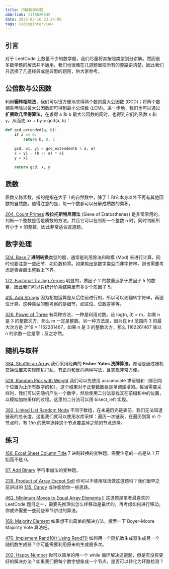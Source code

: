```yaml
---
title: 巧解数学问题
abbrlink: 1176626542
date: 2023-03-16 23:24:06
tags: CodingInterview
---
```

## 引言
对于 LeetCode 上数量不少的数学题，我们尽量将其按照类型划分讲解。然而很多数学题的解法并不通用，我们也很难在几道题里把所有的套路讲清楚，因此我们只选择了几道经典或是典型的题目，供大家参考。

## 公倍数与公因数
利用**辗转相除法**，我们可以很方便地求得两个数的最大公因数 (GCD)；将两个数相乘再除以最大公因数即可得到最小公倍数 (LCM)。进一步地，我们也可以通过**扩展欧几里得算法**，在求得 a 和 b 最大公因数的同时，也得到它们的系数 x 和 y，从而使 ax + by = gcd(a, b)：
```python
def gcd_extended(a, b):
    if a == 0:
        return b, 0, 1
    
    gcd, x1, y1 = gcd_extended(b % a, a)
    x = y1 - (b // a) * x1
    y = x1

    return gcd, x, y
```
<!--more-->
## 质数
质数又称素数，指的是指在大于 1 的自然数中，除了 1 和它本身以外不再有其他因数的自然数。值得注意的是，每一个数都可以分解成质数的乘积。

[204. Count Primes](https://leetcode.com/problems/count-primes/)
**埃拉托斯特尼筛法** (Sieve of Eratosthenes) 是非常常用的，判断一个整数是否是质数的方法。并且它可以在判断一个整数 n 时，同时判断所有小于 n 的整数，因此非常适合这道题。

## 数字处理
[504. Base 7](https://leetcode.com/problems/base-7/)
**进制转换**类型的题，通常是利用除法和取模 (Mod) 来进行计算，同时也要注意一些细节，如负数和零。如果输出是数字类型而非字符串，则也需要考虑是否会超出整数上下界。

[172. Factorial Trailing Zeroes](https://leetcode.com/problems/factorial-trailing-zeroes/)
明显的，质因子 2 的数量远多于质因子 5 的数量，因此我们可以只统计阶乘结果里有多少个质因子 5。

[415. Add Strings](https://leetcode.com/problems/add-strings/)
因为相加运算是从后往前进行的，所以可以先翻转字符串，再逐位计算。这种类型的题考察的是细节，如进位、位数差等等。

[326. Power of Three](https://leetcode.com/problems/power-of-three/)
有两种方法，一种是利用对数。设 log(n, 3) = m，如果 n 是 3 的整数次方，那么 m 一定是整数。另一种方法是，因为在 int 范围内 3 的最大次方是 3^19 = 1162261467，如果 n 是 3 的整数次方，那么 1162261467 除以 n 的余数一定是零；反之亦然。

## 随机与取样
[384. Shuffle an Array](https://leetcode.com/problems/shuffle-an-array/)
我们采用经典的 **Fisher-Yates 洗牌算法**，原理是通过随机交换位置来实现随机打乱，有正向和反向两种写法，且实现非常方便。

[528. Random Pick with Weight](https://leetcode.com/problems/random-pick-with-weight/)
我们可以先使用 accumulate 求前缀和（即到每个位置为止所有数字的和），这个结果对于正整数数组是单调递增的。每当需要采样时，我们可以先随机产生一个数字，然后使用二分法查找其在前缀和中的位置，以模拟加权采样的过程。这里的二分法可以用 bisect_left 实现。

[382. Linked List Random Node](https://leetcode.com/problems/linked-list-random-node/)
不同于数组，在未遍历完链表前，我们无法知道链表的总长度。这里我们就可以使用水库采样：遍历一次链表，在遍历到第 m 个节点时，有 1/m 的概率选择这个节点覆盖掉之前的节点选择。

## 练习
[168. Excel Sheet Column Title](https://leetcode.com/problems/excel-sheet-column-title/)
7 进制转换的变种题，需要注意的一点是从 1 开始而不是 0。

[67. Add Binary](https://leetcode.com/problems/add-binary/)
字符串加法的变种题。

[238. Product of Array Except Self](https://leetcode.com/problems/product-of-array-except-self/)
你可以不使用除法做这道题吗？我们很早之前讲过的 [135. Candy](https://leetcode.com/problems/candy/) 或许能给你一些思路。

[462. Minimum Moves to Equal Array Elements II](https://leetcode.com/problems/minimum-moves-to-equal-array-elements-ii/)
这道题是笔者最喜欢的 LeetCode 题目之一，需要先推理出怎么样移动是最优的，再考虑如何进行移动。你或许需要一些前些章节讲过的算法。

[169. Majority Element](https://leetcode.com/problems/majority-element/)
如果想不出简单的解决方法，搜索一下 Boyer-Moore Majority Vote 算法吧。

[470. Implement Rand10() Using Rand7()](https://leetcode.com/problems/implement-rand10-using-rand7/)
如何用一个随机数生成器生成另一个随机数生成器？你可能需要利用原来的生成器多次。

[202. Happy Number](https://leetcode.com/problems/happy-number/)
你可以简单的用一个 while 循环解决这道题，但是有没有更好的解决办法？如果我们把每个数字想象成一个节点，是否可以转化为环路检测？
